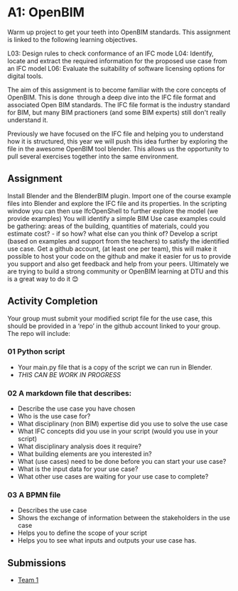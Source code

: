# A1: OpenBIM
Warm up project to get your teeth into OpenBIM standards. This assignment is linked to the following learning objectives.

L03: Design rules to check conformance of an IFC mode
L04: Identify, locate and extract the required information for the proposed use case from an IFC model
L06: Evaluate the suitability of software licensing options for digital tools.

The aim of this assignment is to become familiar with the core concepts of OpenBIM. This is done  through a deep dive into the IFC file format and associated Open BIM standards. The IFC file format is the industry standard for BIM, but many BIM practioners (and some BIM experts) still don't really understand it.

Previously we have focused on the IFC file and helping you to understand how it is structured, this year we will push this idea further by exploring the file in the awesome OpenBIM tool blender. This allows us the opportunity to pull several exercises together into the same environment.

## Assignment
Install Blender and the BlenderBIM plugin.
Import one of the course example files into Blender and explore the IFC file and its properties.
In the scripting window you can then use IfcOpenShell to further explore the model (we provide examples)
You will identify a simple BIM Use case examples could be gathering:
areas of the building,
quantities of materials,
could you estimate cost? - if so how?
what else can you think of?
Develop a script (based on examples and support from the teachers) to satisfy the identified use case.
Get a github account, (at least one per team), this will make it possible to host your code on the github and make it easier for us to provide you support and also get feedback and help from your peers. Ultimately we are trying to build a strong community or OpenBIM learning at DTU and this is a great way to do it 😊

## Activity Completion
Your group must submit your modified script file for the use case, this should be provided in a ‘repo’ in the github account linked to your group. The repo will include:

### 01 Python script
* Your main.py file that is a copy of the script we can run in Blender.
* *THIS CAN BE WORK IN PROGRESS* 

### 02 A markdown file that describes: 
* Describe the use case you have chosen
* Who is the use case for?	
* What disciplinary (non BIM) expertise did you use to solve the use case
* What IFC concepts did you use in your script (would you use in your script)
* What disciplinary analysis does it require?	
* What building elements are you interested in?	
* What (use cases) need to be done before you can start your use case?	
* What is the input data for your use case?	
* What other use cases are waiting for your use case to complete?

### 03 A BPMN file
* Describes the use case
* Shows the exchange of information between the stakeholders in the use case
* Helps you to define the scope of your script
* Helps you to see what inputs and outputs your use case has.

## Submissions
* [Team 1](https://github.com/kfjordt/11034-advanced-bim)
